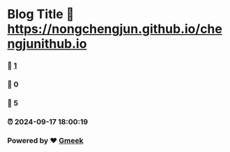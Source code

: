 # Blog Title :link: https://nongchengjun.github.io/chengjunithub.io 
### :page_facing_up: [1](https://nongchengjun.github.io/chengjunithub.io/tag.html) 
### :speech_balloon: 0 
### :hibiscus: 5 
### :alarm_clock: 2024-09-17 18:00:19 
### Powered by :heart: [Gmeek](https://github.com/Meekdai/Gmeek)
